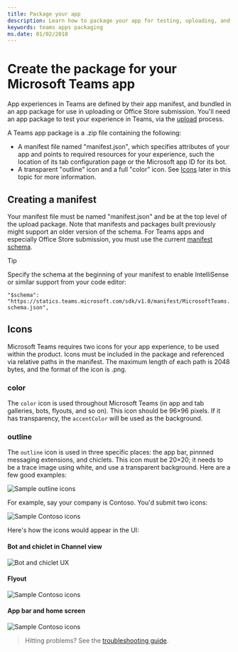 ```yaml
---
title: Package your app
description: Learn how to package your app for testing, uploading, and publishing in Microsoft Teams
keywords: teams apps packaging
ms.date: 01/02/2018
---
```


# Create the package for your Microsoft Teams app

App experiences in Teams are defined by their app manifest, and bundled in an app package for use in uploading or Office Store submission. You'll need an app package to test your experience in Teams, via the [upload](~/concepts/apps/apps-upload) process.

A Teams app package is a .zip file containing the following:

* A manifest file named "manifest.json", which specifies attributes of your app and points to required resources for your experience, such the location of its tab configuration page or the Microsoft app ID for its bot.
* A transparent "outline" icon and a full "color" icon.  See [Icons](#icons) later in this topic for more information.

## Creating a manifest

Your manifest file must be named "manifest.json" and be at the top level of the upload package. Note that manifests and packages built previously might support an older version of the schema. For Teams apps and especially Office Store submission, you must use the current [manifest schema](~/resources/schema/manifest-schema).

> [!TIP]
> Specify the schema at the beginning of your manifest to enable IntelliSense or similar support from your code editor:
>
> `"$schema": "https://statics.teams.microsoft.com/sdk/v1.0/manifest/MicrosoftTeams.schema.json",`

## Icons

Microsoft Teams requires two icons for your app experience, to be used within the product. Icons must be included in the package and referenced via relative paths in the manifest. The maximum length of each path is 2048 bytes, and the format of the icon is .png.

### color

The `color` icon is used throughout Microsoft Teams (in app and tab galleries, bots, flyouts, and so on). This icon should be 96&times;96 pixels. If it has transparency, the `accentColor` will be used as the background.

### outline

The `outline` icon is used in three specific places: the app bar, pinnned messaging extensions, and chiclets. This icon must be 20&times;20; it needs to be a trace image using white, and use a transparent background. Here are a few good examples:

![Sample outline icons](~/assets/images/icons/sample20x20s.png)

For example, say your company is Contoso. You'd submit two icons:

![Sample Contoso icons](~/assets/images/icons/contosoicons.png)

Here's how the icons would appear in the UI:

#### Bot and chiclet in Channel view

![Bot and chiclet UX](~/assets/images/icons/botandchiclet.png)

#### Flyout

![Sample Contoso icons](~/assets/images/icons/flyout.png)

#### App bar and home screen

![Sample Contoso icons](~/assets/images/icons/appbarhomescreen.png)
 
> Hitting problems? See the [troubleshooting guide](~/troubleshoot/troubleshoot).
